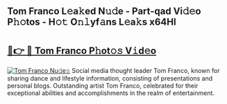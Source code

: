 ## Tom Franco L𝚎a𝚔ed N𝚞𝚍e - Part-qad Vi𝚍𝚎o P𝚑𝚘tos - H𝚘𝚝 O𝚗𝚕yf𝚊ns L𝚎a𝚔s x64Hl

# <h2><a href="http://kfalg2c.oniu.top/?m=Tom+Franco">🔗👉 🔴 Tom Franco P𝚑ot𝚘𝚜 V𝚒d𝚎o</a></h2>

[![Tom Franco Nu𝚍e𝚜](https://i.imgur.com/0qMVB7G.gif)](http://kfalg2c.oniu.top/?m=Tom+Franco)
Social media thought leader Tom Franco, known for sharing dance and lifestyle information, consisting of presentations and personal blogs. Outstanding artist Tom Franco, celebrated for their exceptional abilities and accomplishments in the realm of entertainment.  

